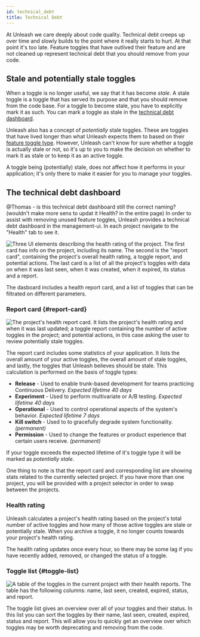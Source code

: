 ```yaml
---
id: technical_debt
title: Technical Debt
---
```


At Unleash we care deeply about code quality. Technical debt creeps up over time and slowly builds to the point where it really starts to hurt. At that point it's too late. Feature toggles that have outlived their feature and are not cleaned up represent technical debt that you should remove from your code.

## Stale and potentially stale toggles

When a toggle is no longer useful, we say that it has become _stale_. A stale toggle is a toggle that has served its purpose and that you should remove from the code base. For a toggle to become stale, you have to explicitly mark it as such. You can mark a toggle as stale in the [technical debt dashboard](#the-technical-debt-dashboard).

Unleash also has a concept of _potentially_ stale toggles. These are toggles that have lived longer than what Unleash expects them to based on their [feature toggle type](../advanced/feature-toggle-types.md). However, Unleash can't know for sure whether a toggle is actually stale or not, so it's up to you to make the decision on whether to mark it as stale or to keep it as an active toggle.

A toggle being (potentially) stale, does not affect how it performs in your application; it's only there to make it easier for you to manage your toggles.


## The technical debt dashboard
@Thomas - is this technical debt dashboard still the correct naming? (wouldn't make more sens to updat it Health? in the entire page)
In order to assist with removing unused feature toggles, Unleash provides a technical debt dashboard in the management-ui. In each project navigate to the "Health" tab to see it.

![Three UI elements describing the health rating of the project. The first card has info on the project, including its name. The second is the \"report card\", containing the project's overall health rating, a toggle report, and potential actions. The last card is a list of all the project's toggles with data on when it was last seen, when it was created, when it expired, its status and a report.](/img/reporting.png)

The dasboard includes a health report card, and a list of toggles that can be filtrated on different parameters.

### Report card {#report-card}

![The project's health report card. It lists the project's health rating and when it was last updated; a toggle report containing the number of active toggles in the project; and potential actions, in this case asking the user to review potentially stale toggles.](/img/reportcard.png)

The report card includes some statistics of your application. It lists the overall amount of your active toggles, the overall amount of stale toggles, and lastly, the toggles that Unleash believes should be stale. This calculation is performed on the basis of toggle types:

- **Release** - Used to enable trunk-based development for teams practicing Continuous Delivery. _Expected lifetime 40 days_
- **Experiment** - Used to perform multivariate or A/B testing. _Expected lifetime 40 days_
- **Operational** - Used to control operational aspects of the system's behavior. _Expected lifetime 7 days_
- **Kill switch** - Used to to gracefully degrade system functionality. _(permanent)_
- **Permission** - Used to change the features or product experience that certain users receive. _(permanent)_

If your toggle exceeds the expected lifetime of it's toggle type it will be marked as _potentially stale_.

One thing to note is that the report card and corresponding list are showing stats related to the currently selected project. If you have more than one project, you will be provided with a project selector in order to swap between the projects.

### Health rating

Unleash calculates a project's health rating based on the project's total number of active toggles and how many of those active toggles are stale or potentially stale. When you archive a toggle, it no longer counts towards your project's health rating.

The health rating updates once every hour, so there may be some lag if you have recently added, removed, or changed the status of a toggle.

### Toggle list {#toggle-list}

![A table of the toggles in the current project with their health reports. The table has the following columns: name, last seen, created, expired, status, and report.](/img/togglelist.png)

The toggle list gives an overview over all of your toggles and their status. In this list you can sort the toggles by their name, last seen, created, expired, status and report. This will allow you to quickly get an overview over which toggles may be worth deprecating and removing from the code.
